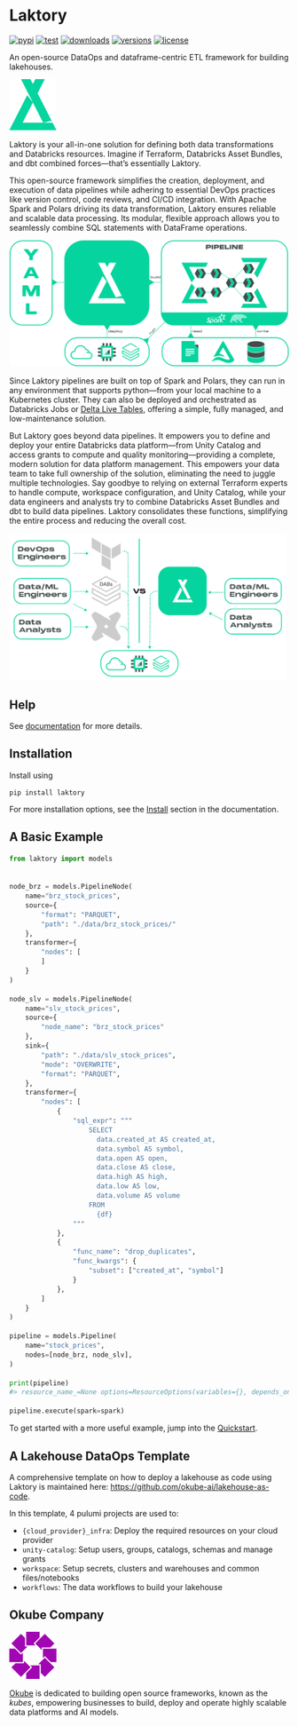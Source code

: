 
# Laktory

[![pypi](https://img.shields.io/pypi/v/laktory.svg)](https://pypi.org/project/laktory/)
[![test](https://github.com/okube-ai/laktory/actions/workflows/test.yml/badge.svg)](https://github.com/okube-ai/laktory/actions/workflows/test.yml)
[![downloads](https://static.pepy.tech/badge/laktory/month)](https://pepy.tech/project/laktory)
[![versions](https://img.shields.io/pypi/pyversions/laktory.svg)](https://github.com/okube-ai/laktory)
[![license](https://img.shields.io/github/license/okube-ai/laktory.svg)](https://github.com/okube-ai/laktory/blob/main/LICENSE)

An open-source DataOps and dataframe-centric ETL framework for building 
lakehouses.

<img src="docs/images/logo_sg.png" alt="laktory logo" width="85"/>

Laktory is your all-in-one solution for defining both data transformations and 
Databricks resources. Imagine if Terraform, Databricks Asset Bundles, and dbt
combined forces—that’s essentially Laktory.

This open-source framework simplifies the creation, deployment, and execution 
of data pipelines while adhering to essential DevOps practices like version 
control, code reviews, and CI/CD integration. With Apache Spark and Polars
driving its data transformation, Laktory ensures reliable and scalable data
processing. Its modular, flexible approach allows you to seamlessly combine SQL
statements with DataFrame operations.

<img src="docs/images/laktory_diagram.png" alt="what is laktory" width="800"/>

Since Laktory pipelines are built on top of Spark and Polars, they can run in
any environment that supports python—from your local machine to a Kubernetes 
cluster. They can also be deployed and orchestrated as Databricks Jobs or
[Delta Live Tables](https://www.databricks.com/product/delta-live-tables),
offering a simple, fully managed, and low-maintenance solution.

But Laktory goes beyond data pipelines. It empowers you to define and deploy 
your entire Databricks data platform—from Unity Catalog and access grants
to compute and quality monitoring—providing a complete, modern solution
for data platform management. This empowers your data team to take full 
ownership of the solution, eliminating the need to juggle multiple technologies.
Say goodbye to relying on external Terraform experts to handle compute, workspace
configuration, and Unity Catalog, while your data engineers and analysts try 
to combine Databricks Asset Bundles and dbt to build data pipelines. Laktory
consolidates these functions, simplifying the entire process and reducing
the overall cost.

<img src="docs/images/why_simplicity.png" alt="dataops" width="500"/>


## Help
See [documentation](https://www.laktory.ai/) for more details.

## Installation
Install using 
```commandline
pip install laktory
```

For more installation options,
see the [Install](https://www.laktory.ai/install/) section in the documentation.

## A Basic Example
```py
from laktory import models


node_brz = models.PipelineNode(
    name="brz_stock_prices",
    source={
        "format": "PARQUET",
        "path": "./data/brz_stock_prices/"
    },
    transformer={
        "nodes": [
        ]
    }
)

node_slv = models.PipelineNode(
    name="slv_stock_prices",
    source={
        "node_name": "brz_stock_prices"
    },
    sink={
        "path": "./data/slv_stock_prices",
        "mode": "OVERWRITE",
        "format": "PARQUET",
    },
    transformer={
        "nodes": [
            {
                "sql_expr": """
                    SELECT
                      data.created_at AS created_at,
                      data.symbol AS symbol,
                      data.open AS open,
                      data.close AS close,
                      data.high AS high,
                      data.low AS low,
                      data.volume AS volume
                    FROM
                      {df}
                """   
            },
            {
                "func_name": "drop_duplicates",
                "func_kwargs": {
                    "subset": ["created_at", "symbol"]
                }
            },
        ]
    }
)

pipeline = models.Pipeline(
    name="stock_prices",
    nodes=[node_brz, node_slv],
)

print(pipeline)
#> resource_name_=None options=ResourceOptions(variables={}, depends_on=[], provider=None, aliases=None, delete_before_replace=True, ignore_changes=None, import_=None, parent=None, replace_on_changes=None) variables={} databricks_job=None dlt=None name='stock_prices' nodes=[PipelineNode(variables={}, add_layer_columns=True, dlt_template='DEFAULT', description=None, drop_duplicates=None, drop_source_columns=False, transformer=SparkChain(variables={}, nodes=[SparkChainNode(variables={}, allow_missing_column_args=False, column=None, spark_func_args=[SparkFuncArg(variables={}, value='symbol'), SparkFuncArg(variables={}, value='timestamp'), SparkFuncArg(variables={}, value='open'), SparkFuncArg(variables={}, value='close')], spark_func_kwargs={}, spark_func_name='select', sql_expression=None)]), expectations=[], layer='BRONZE', name='brz_stock_prices', primary_key=None, sink=None, source=FileDataSource(variables={}, as_stream=False, broadcast=False, cdc=None, dataframe_type='SPARK', drops=None, filter=None, mock_df=None, renames=None, selects=None, watermark=None, format='PARQUET', header=True, multiline=False, path='./data/brz_stock_prices/', read_options={}, schema_location=None), timestamp_key=None), PipelineNode(variables={}, add_layer_columns=True, dlt_template='DEFAULT', description=None, drop_duplicates=None, drop_source_columns=True, transformer=SparkChain(variables={}, nodes=[SparkChainNode(variables={}, allow_missing_column_args=False, column=None, spark_func_args=[], spark_func_kwargs={'subset': SparkFuncArg(variables={}, value=['timestamp', 'symbol'])}, spark_func_name='drop_duplicates', sql_expression=None)]), expectations=[], layer='SILVER', name='slv_stock_prices', primary_key=None, sink=FileDataSink(variables={}, mode='OVERWRITE', checkpoint_location=None, format='PARQUET', path='./data/slv_stock_prices', write_options={}), source=PipelineNodeDataSource(variables={}, as_stream=False, broadcast=False, cdc=None, dataframe_type='SPARK', drops=None, filter=None, mock_df=None, renames=None, selects=None, watermark=None, node_name='brz_stock_prices', node=PipelineNode(variables={}, add_layer_columns=True, dlt_template='DEFAULT', description=None, drop_duplicates=None, drop_source_columns=False, transformer=SparkChain(variables={}, nodes=[SparkChainNode(variables={}, allow_missing_column_args=False, column=None, spark_func_args=[SparkFuncArg(variables={}, value='symbol'), SparkFuncArg(variables={}, value='timestamp'), SparkFuncArg(variables={}, value='open'), SparkFuncArg(variables={}, value='close')], spark_func_kwargs={}, spark_func_name='select', sql_expression=None)]), expectations=[], layer='BRONZE', name='brz_stock_prices', primary_key=None, sink=None, source=FileDataSource(variables={}, as_stream=False, broadcast=False, cdc=None, dataframe_type='SPARK', drops=None, filter=None, mock_df=None, renames=None, selects=None, watermark=None, format='PARQUET', header=True, multiline=False, path='./data/brz_stock_prices/', read_options={}, schema_location=None), timestamp_key=None)), timestamp_key=None)] orchestrator=None udfs=[]

pipeline.execute(spark=spark)
```

To get started with a more useful example, jump into the [Quickstart](https://www.laktory.ai/quickstart/).


## A Lakehouse DataOps Template
A comprehensive template on how to deploy a lakehouse as code using Laktory is maintained here:
https://github.com/okube-ai/lakehouse-as-code.

In this template, 4 pulumi projects are used to:
- `{cloud_provider}_infra`: Deploy the required resources on your cloud provider
- `unity-catalog`: Setup users, groups, catalogs, schemas and manage grants
- `workspace`: Setup secrets, clusters and warehouses and common files/notebooks
- `workflows`: The data workflows to build your lakehouse

## Okube Company
<img src="docs/images/okube.png" alt="okube logo" width="85"/>

[Okube](https://www.okube.ai) is dedicated to building open source frameworks, known as the *kubes*, empowering businesses to build, deploy and operate highly scalable data platforms and AI models. 

